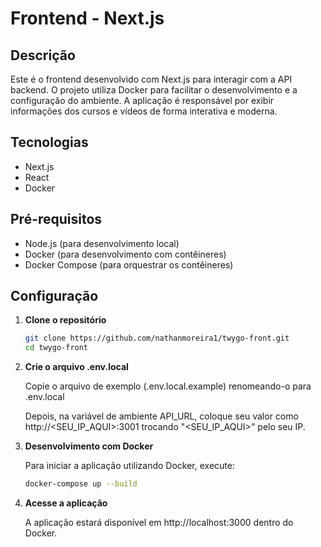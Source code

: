 # Frontend - Next.js

## Descrição

Este é o frontend desenvolvido com Next.js para interagir com a API backend. O projeto utiliza Docker para facilitar o desenvolvimento e a configuração do ambiente. A aplicação é responsável por exibir informações dos cursos e vídeos de forma interativa e moderna.

## Tecnologias

- Next.js
- React
- Docker

## Pré-requisitos

- Node.js (para desenvolvimento local)
- Docker (para desenvolvimento com contêineres)
- Docker Compose (para orquestrar os contêineres)

## Configuração

1. **Clone o repositório**

   ```bash
   git clone https://github.com/nathanmoreira1/twygo-front.git
   cd twygo-front

   ```

2. **Crie o arquivo .env.local**

   Copie o arquivo de exemplo (.env.local.example) renomeando-o para .env.local

   Depois, na variável de ambiente API_URL, coloque seu valor como http://<SEU_IP_AQUI>:3001 trocando "<SEU_IP_AQUI>" pelo seu IP.

4. **Desenvolvimento com Docker**

   Para iniciar a aplicação utilizando Docker, execute:

   ```bash
   docker-compose up --build

   ```

5. **Acesse a aplicação**

   A aplicação estará disponível em http://localhost:3000 dentro do Docker.
